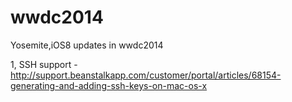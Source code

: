wwdc2014
========

Yosemite,iOS8 updates in wwdc2014

1, SSH support - http://support.beanstalkapp.com/customer/portal/articles/68154-generating-and-adding-ssh-keys-on-mac-os-x
